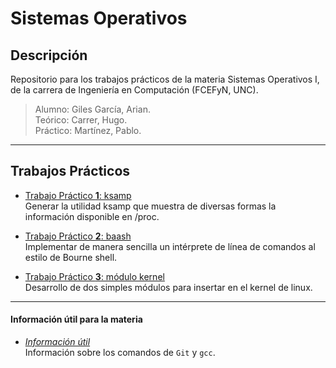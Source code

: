 # Sistemas Operativos
## Descripción
Repositorio para los trabajos prácticos de la materia Sistemas Operativos I, de la carrera de Ingeniería en Computación (FCEFyN, UNC).

> Alumno: Giles García, Arian.  
> Teórico: Carrer, Hugo.  
> Práctico: Martínez, Pablo.  

---

## Trabajos Prácticos
- [Trabajo Práctico **1**: ksamp](https://github.com/ariaaan/Sistemas-Operativos/tree/master/TP-1)   
Generar la utilidad ksamp que muestra de diversas formas la información disponible en /proc.

- [Trabajo Práctico **2**: baash](https://github.com/ariaaan/Sistemas-Operativos/tree/master/TP-2)   
Implementar de manera sencilla un intérprete de línea de comandos al estilo de Bourne shell.

- [Trabajo Práctico **3**: módulo kernel](https://github.com/ariaaan/Sistemas-Operativos/tree/master/TP-3)   
Desarrollo de dos simples módulos para insertar en el kernel de linux.

---

#### Información útil para la materia
- [*Información útil*](https://github.com/ariaaan/Sistemas-Operativos/tree/master/Info-Util)   
Información sobre los comandos de `Git` y `gcc`.
